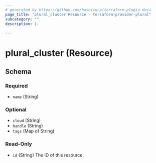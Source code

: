 ```yaml
---
# generated by https://github.com/hashicorp/terraform-plugin-docs
page_title: "plural_cluster Resource - terraform-provider-plural"
subcategory: ""
description: |-
  
---
```


# plural_cluster (Resource)





<!-- schema generated by tfplugindocs -->
## Schema

### Required

- `name` (String)

### Optional

- `cloud` (String)
- `handle` (String)
- `tags` (Map of String)

### Read-Only

- `id` (String) The ID of this resource.
